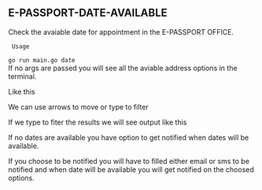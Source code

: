 ## E-PASSPORT-DATE-AVAILABLE

Check the avaiable date for appointment in the E-PASSPORT OFFICE.

`` Usage``
 
 ```go run main.go date ```  
 If no args are passed you will see all the aviable address options in the terminal. 

 Like this 

 We can use arrows to move or type to filter 

 If we type to fiter the results we will see output like this 


 If no dates are available you have option to get notified when dates will be available. 

 If you choose to be notified you will have to filled either email or sms to be notified and when date will be available you will get notified on the choosed options.
 